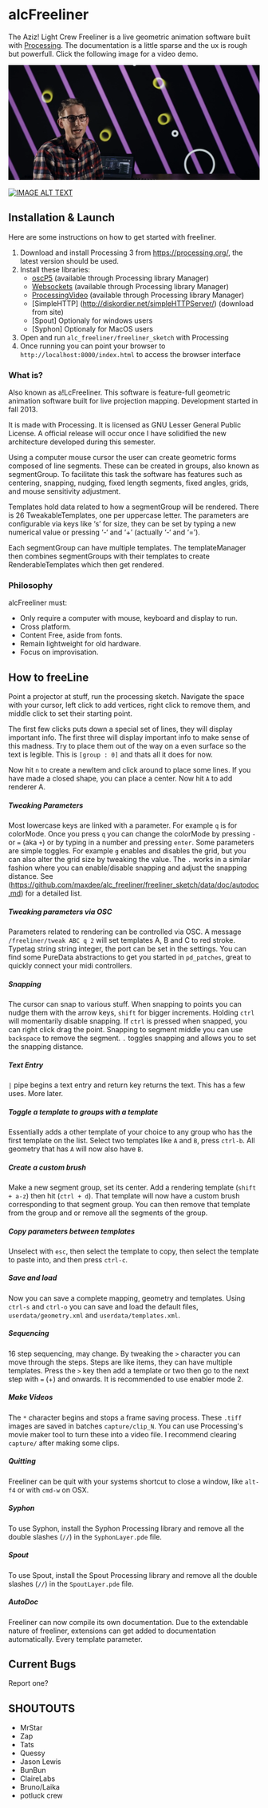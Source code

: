 
# alcFreeliner #

The Aziz! Light Crew Freeliner is a live geometric animation software built with [Processing](https://www.processing.org). The documentation is a little sparse and the ux is rough but powerfull. Click the following image for a video demo.

[![IMAGE ALT TEXT](doc/videopic.png)](https://vimeo.com/246850149 "New Video")

[![IMAGE ALT TEXT](http://img.youtube.com/vi/ktxSKXwmmeU/0.jpg)](http://www.youtube.com/watch?v=ktxSKXwmmeU "Do you know Freeliner?")


## Installation & Launch ##
Here are some instructions on how to get started with freeliner.

1. Download and install Processing 3 from <https://processing.org/>, the latest version should be used.
2. Install these libraries:
	* [oscP5](http://www.sojamo.de/libraries/oscP5/) (available through Processing library Manager)
	* [Websockets](https://github.com/alexandrainst/processing_websockets) (available through Processing library Manager)
	* [ProcessingVideo](https://processing.org/reference/libraries/video/index.html) (available through Processing library Manager)
	* [SimpleHTTP] (http://diskordier.net/simpleHTTPServer/) (download from site)
	* [Spout] Optionaly for windows users
	* [Syphon] Optionaly for MacOS users
3. Open and run `alc_freeliner/freeliner_sketch` with Processing
4. Once running you can point your browser to `http://localhost:8000/index.html` to access the browser interface

### What is? ###

Also known as a!LcFreeliner. This software is feature-full geometric animation software built for live projection mapping. Development started in fall 2013.

It is made with Processing. It is licensed as GNU Lesser General Public License. A official release will occur once I have solidified the new architecture developed during this semester.

Using a computer mouse cursor the user can create geometric forms composed of line segments. These can be created in groups, also known as segmentGroup. To facilitate this task the software has features such as centering, snapping, nudging, fixed length segments, fixed angles, grids, and mouse sensitivity adjustment.

Templates hold data related to how a segmentGroup will be rendered. There is 26 TweakableTemplates, one per uppercase letter. The parameters are configurable via keys like ‘s’ for size, they can be set by typing a new numerical value or pressing ‘-‘ and ‘+’ (actually ‘-‘ and ‘=’).

Each segmentGroup can have multiple templates. The templateManager then combines segmentGroups with their templates to create RenderableTemplates which then get rendered.

### Philosophy ###

alcFreeliner must:
- Only require a computer with mouse, keyboard and display to run.
- Cross platform.
- Content Free, aside from fonts.
- Remain lightweight for old hardware.
- Focus on improvisation.

## How to freeLine ##
Point a projector at stuff, run the processing sketch. Navigate the space with your cursor, left click to add vertices, right click to remove them, and middle click to set their starting point.

The first few clicks puts down a special set of lines, they will display important info. The first three will display important info to make sense of this madness. Try to place them out of the way on a even surface so the text is legible. This is `[group : 0]` and thats all it does for now.

Now hit `n` to create a newItem and click around to place some lines. If you have made a closed shape, you can place a center. Now hit `A` to add renderer A.



##### Tweaking Parameters
Most lowercase keys are linked with a parameter. For example `q` is for colorMode. Once you press `q` you can change the colorMode by pressing `-` or `=` (aka `+`) or by typing in a number and pressing `enter`. Some parameters are simple toggles. For example `g` enables and disables the grid, but you can also alter the grid size by tweaking the value. The `.` works in a similar fashion where you can enable/disable snapping and adjust the snapping distance.
See (https://github.com/maxdee/alc_freeliner/freeliner_sketch/data/doc/autodoc.md) for a detailed list.

##### Tweaking parameters via OSC
Parameters related to rendering can be controlled via OSC. A message `/freeliner/tweak ABC q 2` will set templates A, B and C to red stroke. Typetag string string integer, the port can be set in the settings. You can find some PureData abstractions to get you started in `pd_patches`, great to quickly connect your midi controllers.

##### Snapping
The cursor can snap to various stuff. When snapping to points you can nudge them with the arrow keys, `shift` for bigger increments. Holding `ctrl` will momentarily disable snapping. If `ctrl` is pressed when snapped, you can right click drag the point. Snapping to segment middle you can use `backspace` to remove the segment. `.` toggles snapping and allows you to set the snapping distance.

##### Text Entry
`|` pipe begins a text entry and return key returns the text. This has a few uses. More later.

##### Toggle a template to groups with a template
Essentially adds a other template of your choice to any group who has the first template on the list.
Select two templates like `A` and `B`, press `ctrl-b`. All geometry that has `A` will now also have `B`.

##### Create a custom brush
Make a new segment group, set its center. Add a rendering template (`shift + a-z`) then hit (`ctrl + d`). That template will now have a custom brush corresponding to that segment group. You can then remove that template from the group and or remove all the segments of the group.

##### Copy parameters between templates
Unselect with `esc`, then select the template to copy, then select the template to paste into, and then press `ctrl-c`.   

##### Save and load
Now you can save a complete mapping, geometry and templates. Using `ctrl-s` and `ctrl-o` you can save and load the default files, `userdata/geometry.xml` and `userdata/templates.xml`.

##### Sequencing
16 step sequencing, may change. By tweaking the `>` character you can move through the steps. Steps are like items, they can have multiple templates. Press the `>` key then add a template or two then go to the next step with `=` (+) and onwards. It is recommended to use enabler mode 2.

##### Make Videos
The `*` character begins and stops a frame saving process. These `.tiff` images are saved in batches `capture/clip_N`. You can use Processing's movie maker tool to turn these into a video file. I recommend clearing `capture/` after making some clips.

##### Quitting
Freeliner can be quit with your systems shortcut to close a window, like `alt-f4` or with `cmd-w` on OSX.

##### Syphon
To use Syphon, install the Syphon Processing library and remove all the double slashes (`//`) in the `SyphonLayer.pde` file.

##### Spout
To use Spout, install the Spout Processing library and remove all the double slashes (`//`) in the `SpoutLayer.pde` file.

##### AutoDoc
Freeliner can now compile its own documentation. Due to the extendable nature of freeliner, extensions can get added to documentation automatically. Every template parameter.

## Current Bugs ##
Report one?

## SHOUTOUTS ##
* MrStar
* Zap
* Tats
* Quessy
* Jason Lewis
* BunBun
* ClaireLabs
* Bruno/Laika
* potluck crew
